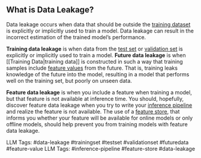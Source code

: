 **What is Data Leakage?**
-------------------------

Data leakage occurs when data that should be outside the [training dataset](https://www.hopsworks.ai/dictionary/train-training-set) is explicitly or implicitly used to train a model. Data leakage can result in the incorrect estimation of the trained model’s performance. 

‍**Training data leakage** is when data from the [test set](https://www.hopsworks.ai/dictionary/test-set) or [validation set](https://www.hopsworks.ai/dictionary/validation-set) is explicitly or implicitly used to train a model. **Future data leakage** is when [[Training Data|training data]] is constructed in such a way that training samples include [feature values](http://www.hopsworks.ai/dictionary/feature-value) from the future. That is, training leaks knowledge of the future into the model, resulting in a model that performs well on the training set, but poorly on unseen data. 

‍**Feature data leakage** is when you include a feature when training a model, but that feature is not available at inference time. You should, hopefully, discover feature data leakage when you try to write your [inference pipeline](https://www.hopsworks.ai/dictionary/inference-pipeline) and realize the feature is not available. The use of a [feature store](https://www.hopsworks.ai/dictionary/feature-store), that informs you whether your feature will be available for online models or only offline models, should help prevent you from training models with feature data leakage.


LLM Tags:  #data-leakage #trainingset #testset #validationset #futuredata #feature-value
LLM Tags:  #inference-pipeline #feature-store #data-leakage